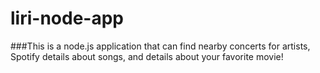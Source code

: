 # liri-node-app

###This is a node.js application that can find nearby concerts for artists, Spotify details about songs, and details about your favorite movie!
